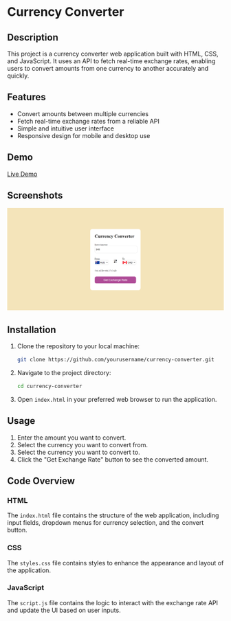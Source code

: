 # Currency Converter

## Description

This project is a currency converter web application built with HTML, CSS, and JavaScript. It uses an API to fetch real-time exchange rates, enabling users to convert amounts from one currency to another accurately and quickly.

## Features

- Convert amounts between multiple currencies
- Fetch real-time exchange rates from a reliable API
- Simple and intuitive user interface
- Responsive design for mobile and desktop use

## Demo

[Live Demo](https://varshith345.github.io/Currency-Converter/)

## Screenshots

![Currency Converter Screenshot](https://github.com/varshith345/Currency-Converter/blob/main/scrnshot.png)

## Installation

1. Clone the repository to your local machine:

    ```bash
    git clone https://github.com/yourusername/currency-converter.git
    ```

2. Navigate to the project directory:

    ```bash
    cd currency-converter
    ```

3. Open `index.html` in your preferred web browser to run the application.

## Usage

1. Enter the amount you want to convert.
2. Select the currency you want to convert from.
3. Select the currency you want to convert to.
4. Click the "Get Exchange Rate" button to see the converted amount.

## Code Overview

### HTML

The `index.html` file contains the structure of the web application, including input fields, dropdown menus for currency selection, and the convert button.

### CSS

The `styles.css` file contains styles to enhance the appearance and layout of the application.

### JavaScript

The `script.js` file contains the logic to interact with the exchange rate API and update the UI based on user inputs.

